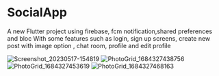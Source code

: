 # SocialApp

A new Flutter project using firebase, fcm notification,shared preferences and bloc 
With some features such as login, sign up screens, 
create new post with image option
, chat room, profile and edit profile 


![Screenshot_20230517-154819](https://github.com/Alyaatalaat28/SocialApp/assets/78979377/70bae57d-d555-44e3-8c05-f7e2a4758a8b)
![PhotoGrid_1684327438756](https://github.com/Alyaatalaat28/SocialApp/assets/78979377/6ff316f0-12df-42af-9af9-e2c29492c67b)
![PhotoGrid_1684327453619](https://github.com/Alyaatalaat28/SocialApp/assets/78979377/c82583a9-ed00-4b64-a6c8-9be4e322093d)
![PhotoGrid_1684327468163](https://github.com/Alyaatalaat28/SocialApp/assets/78979377/e20fa8e6-a952-47c6-a8a8-ba263ac782d7)

